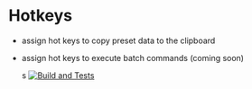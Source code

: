# Hotkeys 
- assign hot keys to copy preset data to the clipboard
- assign hot keys to execute batch commands (coming soon)

  s
[![Build and Tests](https://github.com/johnbp2/HotKeys/actions/workflows/build.yml/badge.svg)](https://github.com/johnbp2/HotKeys/actions/workflows/build.yml)
